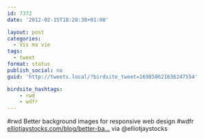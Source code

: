 ```yaml
---
id: 7372
date: '2012-02-15T18:28:38+01:00'

layout: post
categories:
  - Vis ma vie
tags:
  - tweet
format: status
publish_social: no
guid: 'http://tweets.local/?birdsite_tweet=169850621636247554'

birdsite_hashtags:
    - rwd
    - wdfr
---
```


\#rwd Better background images for responsive web design #wdfr [elliotjaystocks.com/blog/better-ba…](http://elliotjaystocks.com/blog/better-background-images-for-responsive-web-design/) via @elliotjaystocks